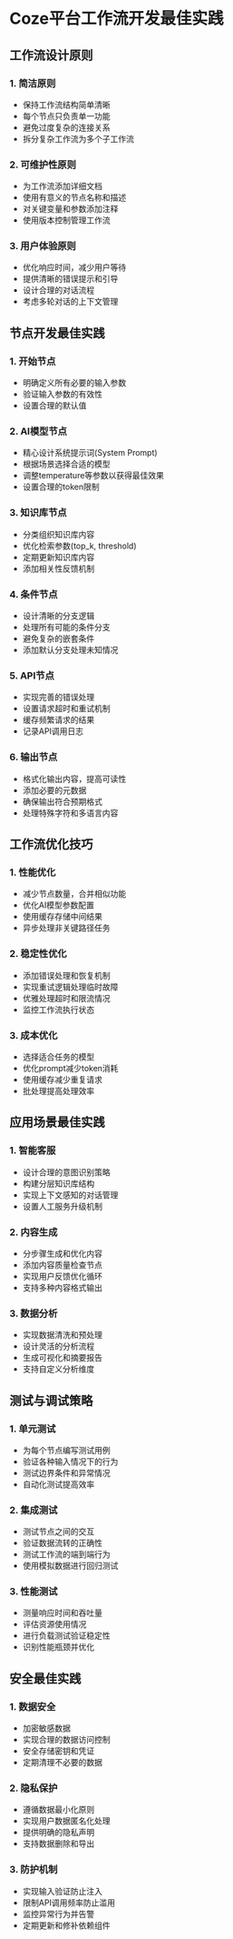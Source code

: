 # Coze平台工作流开发最佳实践

## 工作流设计原则

### 1. 简洁原则

- 保持工作流结构简单清晰
- 每个节点只负责单一功能
- 避免过度复杂的连接关系
- 拆分复杂工作流为多个子工作流

### 2. 可维护性原则

- 为工作流添加详细文档
- 使用有意义的节点名称和描述
- 对关键变量和参数添加注释
- 使用版本控制管理工作流

### 3. 用户体验原则

- 优化响应时间，减少用户等待
- 提供清晰的错误提示和引导
- 设计合理的对话流程
- 考虑多轮对话的上下文管理

## 节点开发最佳实践

### 1. 开始节点

- 明确定义所有必要的输入参数
- 验证输入参数的有效性
- 设置合理的默认值

### 2. AI模型节点

- 精心设计系统提示词(System Prompt)
- 根据场景选择合适的模型
- 调整temperature等参数以获得最佳效果
- 设置合理的token限制

### 3. 知识库节点

- 分类组织知识库内容
- 优化检索参数(top_k, threshold)
- 定期更新知识库内容
- 添加相关性反馈机制

### 4. 条件节点

- 设计清晰的分支逻辑
- 处理所有可能的条件分支
- 避免复杂的嵌套条件
- 添加默认分支处理未知情况

### 5. API节点

- 实现完善的错误处理
- 设置请求超时和重试机制
- 缓存频繁请求的结果
- 记录API调用日志

### 6. 输出节点

- 格式化输出内容，提高可读性
- 添加必要的元数据
- 确保输出符合预期格式
- 处理特殊字符和多语言内容

## 工作流优化技巧

### 1. 性能优化

- 减少节点数量，合并相似功能
- 优化AI模型参数配置
- 使用缓存存储中间结果
- 异步处理非关键路径任务

### 2. 稳定性优化

- 添加错误处理和恢复机制
- 实现重试逻辑处理临时故障
- 优雅处理超时和限流情况
- 监控工作流执行状态

### 3. 成本优化

- 选择适合任务的模型
- 优化prompt减少token消耗
- 使用缓存减少重复请求
- 批处理提高处理效率

## 应用场景最佳实践

### 1. 智能客服

- 设计合理的意图识别策略
- 构建分层知识库结构
- 实现上下文感知的对话管理
- 设置人工服务升级机制

### 2. 内容生成

- 分步骤生成和优化内容
- 添加内容质量检查节点
- 实现用户反馈优化循环
- 支持多种内容格式输出

### 3. 数据分析

- 实现数据清洗和预处理
- 设计灵活的分析流程
- 生成可视化和摘要报告
- 支持自定义分析维度

## 测试与调试策略

### 1. 单元测试

- 为每个节点编写测试用例
- 验证各种输入情况下的行为
- 测试边界条件和异常情况
- 自动化测试提高效率

### 2. 集成测试

- 测试节点之间的交互
- 验证数据流转的正确性
- 测试工作流的端到端行为
- 使用模拟数据进行回归测试

### 3. 性能测试

- 测量响应时间和吞吐量
- 评估资源使用情况
- 进行负载测试验证稳定性
- 识别性能瓶颈并优化

## 安全最佳实践

### 1. 数据安全

- 加密敏感数据
- 实现合理的数据访问控制
- 安全存储密钥和凭证
- 定期清理不必要的数据

### 2. 隐私保护

- 遵循数据最小化原则
- 实现用户数据匿名化处理
- 提供明确的隐私声明
- 支持数据删除和导出

### 3. 防护机制

- 实现输入验证防止注入
- 限制API调用频率防止滥用
- 监控异常行为并告警
- 定期更新和修补依赖组件 